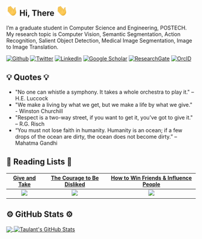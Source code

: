 

## <img src="https://raw.githubusercontent.com/ABSphreak/ABSphreak/master/gifs/Hi.gif" width="30px"> Hi, There <img src="https://raw.githubusercontent.com/ABSphreak/ABSphreak/master/gifs/Hi.gif" width="30px"> 

I’m a graduate student in Computer Science and Engineering, POSTECH. My research topic is Computer Vision, Semantic Segmentation, Action
Recognition, Salient Object Detection, Medical Image Segmentation, Image to Image Translation.

<p><a href="https://github.com/plemeri" target="_blank"><img alt="Github" src="https://img.shields.io/badge/GitHub-%2312100E.svg?&style=for-the-badge&logo=Github&logoColor=white" /></a> <a href="https://twitter.com/plemeri_kim" target="_blank"><img alt="Twitter" src="https://img.shields.io/badge/twitter-%231DA1F2.svg?&style=for-the-badge&logo=twitter&logoColor=white" /></a> <a href="https://www.linkedin.com/in/taehun-kim-808b08158/" target="_blank"><img alt="LinkedIn" src="https://img.shields.io/badge/linkedin-%230077B5.svg?&style=for-the-badge&logo=linkedin&logoColor=white" /></a> <a href="https://scholar.google.co.kr/citations?user=f12-9yQAAAAJ&hl=en" target="_blank"><img alt="Google Scholar" src="https://img.shields.io/static/v1?style=for-the-badge&message=Google+Scholar&color=4285F4&logo=Google+Scholar&logoColor=FFFFFF&label=" /></a> <a href="https://www.researchgate.net/profile/Taehun-Kim-20" target="_blank"><img alt="ResearchGate" src="https://img.shields.io/static/v1?style=for-the-badge&message=ResearchGate&color=222222&logo=ResearchGate&logoColor=00CCBB&label=" /></a> <a href="https://orcid.org/my-orcid?orcid=0000-0001-9322-9741" target="_blank"><img alt="OrcID" src="https://img.shields.io/static/v1?style=for-the-badge&message=ORCID&color=222222&logo=ORCID&logoColor=A6CE39&label=" /></a>
  
## :bulb: Quotes :bulb:

* "No one can whistle a symphony. It takes a whole orchestra to play it." – H.E. Luccock
* "We make a living by what we get, but we make a life by what we give." - Winston Churchill
* "Respect is a two-way street, if you want to get it, you’ve got to give it." – R.G. Risch
* “You must not lose faith in humanity. Humanity is an ocean; if a few drops of the ocean are dirty, the ocean does not become dirty.” – Mahatma Gandhi

## :closed_book: Reading Lists :closed_book:

[Give and Take](https://www.amazon.com/Give-Take-Helping-Others-Success/dp/0143124986) | [The Courage to Be Disliked](https://www.amazon.com/Courage-Be-Disliked-Phenomenon-Happiness/dp/1501197274) | [How to Win Friends & Influence People](https://www.amazon.com/How-Win-Friends-Influence-People/dp/0671027034)
|:-:|:-:|:-:
<img src="https://d1b14unh5d6w7g.cloudfront.net/0143124986.01.S001.LXXXXXXX.jpg?Expires=1667619961&Signature=FYxC8NzE1wxQcZKTGN3Fatm6bg-fp1MC5qpYY9vFjpqPc5-s0kPmrAzq~C7aeQfGPT-VsTRz453q7tJiWVWAh8AwZ9r0CF5OPwDYWnDzf77zehXTgzU0JMf9YozsCMvl5qY9GwRD4726k84mlT8nsQw50PbGd8DEuuNkBrWn8x4_&Key-Pair-Id=APKAIUO27P366FGALUMQ" width=200px/> | <img src="https://m.media-amazon.com/images/I/41xzLNSJ94L._SX327_BO1,204,203,200_.jpg" width=200px/> | <img src="https://m.media-amazon.com/images/I/41a7lmk2h1L._SX320_BO1,204,203,200_.jpg" width=200px />

## ⚙️ GitHub Stats ⚙️

<a href="https://github.com/taulantxhakli/taulantxhakli">
  <img align="center" src="https://github-readme-stats.vercel.app/api/top-langs/?username=plemeri&hide=java,html,tex&title_color=ffffff&text_color=c9cacc&icon_color=blueviolet&bg_color=1d1f21&langs_count=3" />
</a>
<a href="https://github.com/taulantxhakli/taulantxhakli">
  <img align="center" src="https://github-readme-stats.vercel.app/api?username=plemeri&show_icons=true&line_height=27&count_private=true&title_color=ffffff&text_color=c9cacc&icon_color=blueviolet&bg_color=1d1f21" alt="Taulant's GitHub Stats" />
</a>

